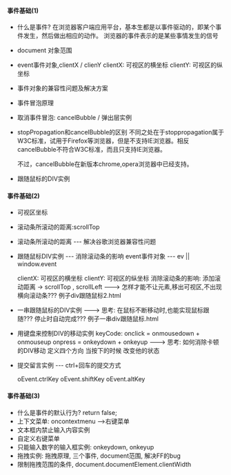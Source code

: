 #### 事件基础(1)

* 什么是事件?
    在浏览器客户端应用平台，基本生都是以事件驱动的，即某个事件发生，然后做出相应的动作。
    浏览器的事件表示的是某些事情发生的信号
* document 对象范围
* event事件对象,clientX / clienY
    clientX: 可视区的横坐标
    clientY: 可视区的纵坐标
* 事件对象的兼容性问题及解决方案
* 事件冒泡原理
* 取消事件冒泡: cancelBubble / 弹出层实例
* stopPropagation和cancelBubble的区别
    不同之处在于stoppropagation属于W3C标准，试用于Firefox等浏览器，但是不支持IE浏览器。相反cancelBubble不符合W3C标准，而且只支持IE浏览器。

    不过，cancelBubble在新版本chrome,opera浏览器中已经支持。

* 跟随鼠标的DIV实例


#### 事件基础(2)

* 可视区坐标
* 滚动条所滚动的距离:scrollTop
* 滚动条所滚动的距离 --- 解决谷歌浏览器兼容性问题
* 跟随鼠标DIV实例 --- 消除滚动条的影响
    event事件对象 --- ev || window.event

    clientX: 可视区的横坐标
    clientY: 可视区的纵坐标
    消除滚动条的影响: 添加滚动距离 -> scrollTop , scrollLeft
    ---> 怎样才能不让元素,移出可视区,不出现横向滚动条???
         例子div跟随鼠标2.html

* 一串跟随鼠标的DIV实例
    ---> 思考: 在鼠标不断移动时,也能实现鼠标跟随??? 停止时自动完成???
         例子一串div跟随鼠标.html
* 用键盘来控制DIV的移动实例
    keyCode:
        onclick = onmousedown + onmouseup
        onpress = onkeydown + onkeyup
    ---> 思考: 如何消除卡顿的DIV移动
         定义四个方向 当按下的时候 改变他的状态

* 提交留言实例 --- ctrl+回车的提交方式

    oEvent.ctrlKey
    oEvent.shiftKey
    oEvent.altKey


#### 事件基础(3)

* 什么是事件的默认行为?
    return false;
* 上下文菜单: oncontextmenu -->右键菜单
* 文本框内禁止输入内容实例
* 自定义右键菜单
* 只能输入数字的输入框实例: onkeydown, onkeyup
* 拖拽实例: 拖拽原理, 三个事件, document范围, 解决FF的bug
* 限制拖拽范围的条件, document.documentElement.clientWidth